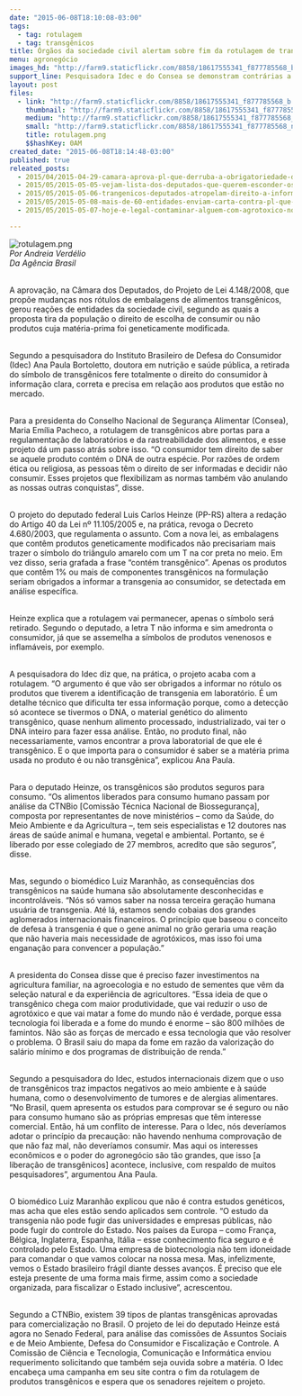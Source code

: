 ```yaml
---
date: "2015-06-08T18:10:08-03:00"
tags:
  - tag: rotulagem
  - tag: transgênicos
title: Órgãos da sociedade civil alertam sobre fim da rotulagem de transgênicos
menu: agronegócio
images_hd: "http://farm9.staticflickr.com/8858/18617555341_f877785568_b.jpg"
support_line: Pesquisadora Idec e do Consea se demonstram contrárias a retirada do símbolo de transgênicos das embalagens dos alimentos.
layout: post
files:
  - link: "http://farm9.staticflickr.com/8858/18617555341_f877785568_b.jpg"
    thumbnail: "http://farm9.staticflickr.com/8858/18617555341_f877785568_t.jpg"
    medium: "http://farm9.staticflickr.com/8858/18617555341_f877785568_z.jpg"
    small: "http://farm9.staticflickr.com/8858/18617555341_f877785568_n.jpg"
    title: rotulagem.png
    $$hashKey: 0AM
created_date: "2015-06-08T18:14:48-03:00"
published: true
releated_posts:
  - 2015/04/2015-04-29-camara-aprova-pl-que-derruba-a-obrigatoriedade-da-rotulagem-de-alimentos-transgenicos.md
  - 2015/05/2015-05-05-vejam-lista-dos-deputados-que-querem-esconder-os-transgenicos-do-brasileiro.md
  - 2015/05/2015-05-06-trangenicos-deputados-atropelam-direito-a-informacao.md
  - 2015/05/2015-05-08-mais-de-60-entidades-enviam-carta-contra-pl-que-acaba-com-rotulagem-de-transgenicos.md
  - 2015/05/2015-05-07-hoje-e-legal-contaminar-alguem-com-agrotoxico-no-brasil-critica-procurador.md

---
```

<p><img alt="rotulagem.png" src="http://farm9.staticflickr.com/8858/18617555341_f877785568_b.jpg" /><br />
<em>Por Andreia Verd&eacute;lio<br />
Da Ag&ecirc;ncia Brasil</em></p>

<p><br />
A aprova&ccedil;&atilde;o, na C&acirc;mara dos Deputados, do Projeto de Lei 4.148/2008, que prop&otilde;e mudan&ccedil;as nos r&oacute;tulos de embalagens de alimentos transg&ecirc;nicos, gerou rea&ccedil;&otilde;es de entidades da sociedade civil, segundo as quais a proposta tira da popula&ccedil;&atilde;o o direito de escolha de consumir ou n&atilde;o produtos cuja mat&eacute;ria-prima foi geneticamente modificada.</p>

<p><br />
Segundo a pesquisadora do Instituto Brasileiro de Defesa do Consumidor (Idec) Ana Paula Bortoletto, doutora em nutri&ccedil;&atilde;o e sa&uacute;de p&uacute;blica, a retirada do s&iacute;mbolo de transg&ecirc;nicos fere totalmente o direito do consumidor &agrave; informa&ccedil;&atilde;o clara, correta e precisa em rela&ccedil;&atilde;o aos produtos que est&atilde;o no mercado.</p>

<p><br />
Para a presidenta do Conselho Nacional de Seguran&ccedil;a Alimentar (Consea), Maria Em&iacute;lia Pacheco, a rotulagem de transg&ecirc;nicos abre portas para a regulamenta&ccedil;&atilde;o de laborat&oacute;rios e da rastreabilidade dos alimentos, e esse projeto d&aacute; um passo atr&aacute;s sobre isso. &ldquo;O consumidor tem direito de saber se aquele produto cont&eacute;m o DNA de outra esp&eacute;cie. Por raz&otilde;es de ordem &eacute;tica ou religiosa, as pessoas t&ecirc;m o direito de ser informadas e decidir n&atilde;o consumir. Esses projetos que flexibilizam as normas tamb&eacute;m v&atilde;o anulando as nossas outras conquistas&rdquo;, disse.</p>

<p><br />
O projeto do deputado federal Luis Carlos Heinze (PP-RS) altera a reda&ccedil;&atilde;o do Artigo 40 da Lei n&ordm; 11.105/2005 e, na pr&aacute;tica, revoga o Decreto 4.680/2003, que regulamenta o assunto. Com a nova lei, as embalagens que cont&ecirc;m produtos geneticamente modificados n&atilde;o precisariam mais trazer o s&iacute;mbolo do tri&acirc;ngulo amarelo com um T na cor preta no meio. Em vez disso, seria grafada a frase &ldquo;cont&eacute;m transg&ecirc;nico&rdquo;. Apenas os produtos que cont&ecirc;m 1% ou mais de componentes transg&ecirc;nicos na formula&ccedil;&atilde;o seriam obrigados a informar a transgenia ao consumidor, se detectada em an&aacute;lise espec&iacute;fica.</p>

<p><br />
Heinze explica que a rotulagem vai permanecer, apenas o s&iacute;mbolo ser&aacute; retirado. Segundo o deputado, a letra T n&atilde;o informa e sim amedronta o consumidor, j&aacute; que se assemelha a s&iacute;mbolos de produtos venenosos e inflam&aacute;veis, por exemplo.</p>

<p><br />
A pesquisadora do Idec diz que, na pr&aacute;tica, o projeto acaba com a rotulagem. &ldquo;O argumento &eacute; que v&atilde;o ser obrigados a informar no r&oacute;tulo os produtos que tiverem a identifica&ccedil;&atilde;o de transgenia em laborat&oacute;rio. &Eacute; um detalhe t&eacute;cnico que dificulta ter essa informa&ccedil;&atilde;o porque, como a detec&ccedil;&atilde;o s&oacute; acontece se tivermos o DNA, o material gen&eacute;tico do alimento transg&ecirc;nico, quase nenhum alimento processado, industrializado, vai ter o DNA inteiro para fazer essa an&aacute;lise. Ent&atilde;o, no produto final, n&atilde;o necessariamente, vamos encontrar a prova laboratorial de que ele &eacute; transg&ecirc;nico. E o que importa para o consumidor &eacute; saber se a mat&eacute;ria prima usada no produto &eacute; ou n&atilde;o transg&ecirc;nica&rdquo;, explicou Ana Paula.</p>

<p><br />
Para o deputado Heinze, os transg&ecirc;nicos s&atilde;o produtos seguros para consumo. &ldquo;Os alimentos liberados para consumo humano passam por an&aacute;lise da CTNBio [Comiss&atilde;o T&eacute;cnica Nacional de Biosseguran&ccedil;a], composta por representantes de nove minist&eacute;rios &ndash; como da Sa&uacute;de, do Meio Ambiente e da Agricultura &ndash;, tem seis especialistas e 12 doutores nas &aacute;reas de sa&uacute;de animal e humana, vegetal e ambiental. Portanto, se &eacute; liberado por esse colegiado de 27 membros, acredito que s&atilde;o seguros&rdquo;, disse.</p>

<p><br />
Mas, segundo o biom&eacute;dico Luiz Maranh&atilde;o, as consequ&ecirc;ncias dos transg&ecirc;nicos na sa&uacute;de humana s&atilde;o absolutamente desconhecidas e incontrol&aacute;veis. &ldquo;N&oacute;s s&oacute; vamos saber na nossa terceira gera&ccedil;&atilde;o humana usu&aacute;ria de transgenia. At&eacute; l&aacute;, estamos sendo cobaias dos grandes aglomerados internacionais financeiros. O princ&iacute;pio que baseou o conceito de defesa &agrave; transgenia &eacute; que o gene animal no gr&atilde;o geraria uma rea&ccedil;&atilde;o que n&atilde;o haveria mais necessidade de agrot&oacute;xicos, mas isso foi uma engana&ccedil;&atilde;o para convencer a popula&ccedil;&atilde;o.&rdquo;</p>

<p><br />
A presidenta do Consea disse que &eacute; preciso fazer investimentos na agricultura familiar, na agroecologia e no estudo de sementes que v&ecirc;m da sele&ccedil;&atilde;o natural e da experi&ecirc;ncia de agricultores. &ldquo;Essa ideia de que o transg&ecirc;nico chega com maior produtividade, que vai reduzir o uso de agrot&oacute;xico e que vai matar a fome do mundo n&atilde;o &eacute; verdade, porque essa tecnologia foi liberada e a fome do mundo &eacute; enorme &ndash; s&atilde;o 800 milh&otilde;es de famintos. N&atilde;o s&atilde;o as for&ccedil;as de mercado e essa tecnologia que v&atilde;o resolver o problema. O Brasil saiu do mapa da fome em raz&atilde;o da valoriza&ccedil;&atilde;o do sal&aacute;rio m&iacute;nimo e dos programas de distribui&ccedil;&atilde;o de renda.&rdquo;</p>

<p><br />
Segundo a pesquisadora do Idec, estudos internacionais dizem que o uso de transg&ecirc;nicos traz impactos negativos ao meio ambiente e &agrave; sa&uacute;de humana, como o desenvolvimento de tumores e de alergias alimentares. &ldquo;No Brasil, quem apresenta os estudos para comprovar se &eacute; seguro ou n&atilde;o para consumo humano s&atilde;o as pr&oacute;prias empresas que t&ecirc;m interesse comercial. Ent&atilde;o, h&aacute; um conflito de interesse. Para o Idec, n&oacute;s dever&iacute;amos adotar o princ&iacute;pio da precau&ccedil;&atilde;o: n&atilde;o havendo nenhuma comprova&ccedil;&atilde;o de que n&atilde;o faz mal, n&atilde;o dever&iacute;amos consumir. Mas aqui os interesses econ&ocirc;micos e o poder do agroneg&oacute;cio s&atilde;o t&atilde;o grandes, que isso [a libera&ccedil;&atilde;o de transg&ecirc;nicos] acontece, inclusive, com respaldo de muitos pesquisadores&rdquo;, argumentou Ana Paula.</p>

<p><br />
O biom&eacute;dico Luiz Maranh&atilde;o explicou que n&atilde;o &eacute; contra estudos gen&eacute;ticos, mas acha que eles est&atilde;o sendo aplicados sem controle. &ldquo;O estudo da transgenia n&atilde;o pode fugir das universidades e empresas p&uacute;blicas, n&atilde;o pode fugir do controle do Estado. Nos pa&iacute;ses da Europa &ndash; como Fran&ccedil;a, B&eacute;lgica, Inglaterra, Espanha, It&aacute;lia &ndash; esse conhecimento fica seguro e &eacute; controlado pelo Estado. Uma empresa de biotecnologia n&atilde;o tem idoneidade para comandar o que vamos colocar na nossa mesa. Mas, infelizmente, vemos o Estado brasileiro fr&aacute;gil diante desses avan&ccedil;os. &Eacute; preciso que ele esteja presente de uma forma mais firme, assim como a sociedade organizada, para fiscalizar o Estado inclusive&rdquo;, acrescentou.</p>

<p><br />
Segundo a CTNBio, existem 39 tipos de plantas transg&ecirc;nicas aprovadas para comercializa&ccedil;&atilde;o no Brasil. O projeto de lei do deputado Heinze est&aacute; agora no Senado Federal, para an&aacute;lise das comiss&otilde;es de Assuntos Sociais e de Meio Ambiente, Defesa do Consumidor e Fiscaliza&ccedil;&atilde;o e Controle. A Comiss&atilde;o de Ci&ecirc;ncia e Tecnologia, Comunica&ccedil;&atilde;o e Inform&aacute;tica enviou requerimento solicitando que tamb&eacute;m seja ouvida sobre a mat&eacute;ria. O Idec encabe&ccedil;a uma campanha em seu site contra o fim da rotulagem de produtos transg&ecirc;nicos e espera que os senadores rejeitem o projeto.</p>
